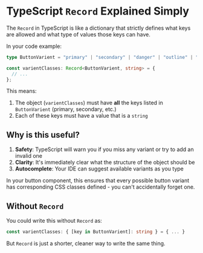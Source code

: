 # TypeScript `Record` Explained Simply

The `Record` in TypeScript is like a dictionary that strictly defines what keys are allowed and what type of values those keys can have.

In your code example:

```typescript
type ButtonVarient = "primary" | "secondary" | "danger" | "outline" | "ghost";

const varientClasses: Record<ButtonVarient, string> = {
  // ...
};
```

This means:

1. The object (`varientClasses`) must have **all** the keys listed in `ButtonVarient` (primary, secondary, etc.)
2. Each of these keys must have a value that is a `string`

## Why is this useful?

1. **Safety**: TypeScript will warn you if you miss any variant or try to add an invalid one
2. **Clarity**: It's immediately clear what the structure of the object should be
3. **Autocomplete**: Your IDE can suggest available variants as you type

In your button component, this ensures that every possible button variant has corresponding CSS classes defined - you can't accidentally forget one.

## Without `Record`

You could write this without `Record` as:

```typescript
const varientClasses: { [key in ButtonVarient]: string } = { ... }
```

But `Record` is just a shorter, cleaner way to write the same thing.
